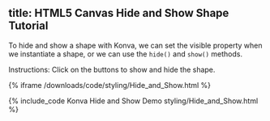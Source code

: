 title: HTML5 Canvas Hide and Show Shape Tutorial
---

To hide and show a shape with Konva, we can set the visible property when we instantiate a shape, or we can use the `hide()` and `show()` methods.

Instructions: Click on the buttons to show and hide the shape.

{% iframe /downloads/code/styling/Hide_and_Show.html %}

{% include_code Konva Hide and Show Demo styling/Hide_and_Show.html %}